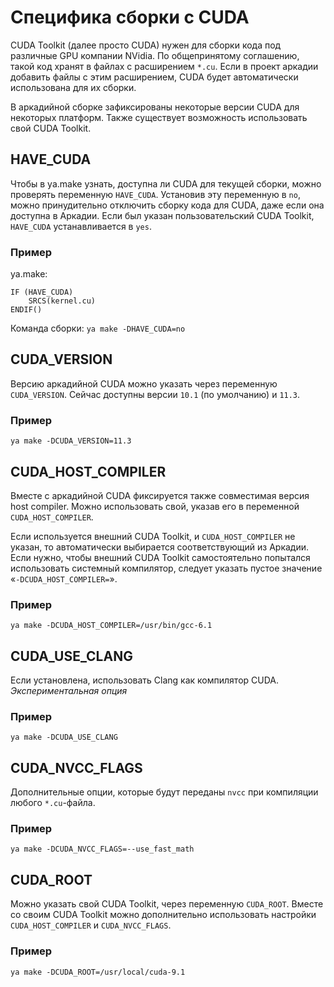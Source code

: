 # Специфика сборки с CUDA

CUDA Toolkit (далее просто CUDA) нужен для сборки кода под различные GPU компании NVidia. По общепринятому соглашению, такой код хранят в файлах с расширением `*.cu`. Если в проект аркадии добавить файлы с этим расширением, CUDA будет автоматически использована для их сборки.

В аркадийной сборке зафиксированы некоторые версии CUDA для некоторых платформ. Также существует возможность использовать свой CUDA Toolkit.

## HAVE_CUDA
Чтобы в ya.make узнать, доступна ли CUDA для текущей сборки, можно проверять переменную `HAVE_CUDA`.
Установив эту переменную в `no`, можно принудительно отключить сборку кода для CUDA, даже если она доступна в Аркадии.
Если был указан пользовательский CUDA Toolkit, `HAVE_CUDA` устанавливается в `yes`.
### Пример

ya.make: 
``` 
IF (HAVE_CUDA)
    SRCS(kernel.cu)
ENDIF()
```
Команда сборки: `ya make -DHAVE_CUDA=no`

## CUDA_VERSION
Версию аркадийной CUDA можно указать через переменную `CUDA_VERSION`. Сейчас доступны версии `10.1` (по умолчанию) и `11.3`.
### Пример
`ya make -DCUDA_VERSION=11.3`

## CUDA_HOST_COMPILER
Вместе с аркадийной CUDA фиксируется также совместимая версия host compiler. Можно использовать свой, указав его в переменной `CUDA_HOST_COMPILER`.

Если используется внешний CUDA Toolkit, и `CUDA_HOST_COMPILER` не указан, то автоматически выбирается соответствующий из Аркадии. Если нужно, чтобы внешний CUDA Toolkit самостоятельно попытался использовать системный компилятор, следует указать пустое значение «`-DCUDA_HOST_COMPILER=`».

### Пример
`ya make -DCUDA_HOST_COMPILER=/usr/bin/gcc-6.1`

## CUDA_USE_CLANG
Если установлена, использовать Clang как компилятор CUDA.
*Экспериментальная опция*
### Пример
`ya make -DCUDA_USE_CLANG`

## CUDA_NVCC_FLAGS
Дополнительные опции, которые будут переданы `nvcc` при компиляции любого `*.cu`-файла.
### Пример
`ya make -DCUDA_NVCC_FLAGS=--use_fast_math`

## CUDA_ROOT
Можно указать свой CUDA Toolkit, через переменную `CUDA_ROOT`.
Вместе со своим CUDA Toolkit можно дополнительно использовать настройки `CUDA_HOST_COMPILER` и `CUDA_NVCC_FLAGS`.
### Пример
`ya make -DCUDA_ROOT=/usr/local/cuda-9.1`
